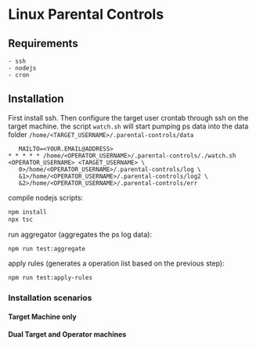 # Linux Parental Controls
## Requirements
    - ssh
    - nodejs
    - cron

## Installation
 First install ssh. Then configure the target user crontab through ssh on the target machine.
 the script `watch.sh` will start pumping ps data into the data folder `/home/<TARGET_USERNAME>/.parental-controls/data`
 ```crontab
    MAILTO=<YOUR.EMAIL@ADDRESS>
* * * * * /home/<OPERATOR_USERNAME>/.parental-controls/./watch.sh <OPERATOR_USERNAME> <TARGET_USERNAME> \
    0>/home/<OPERATOR_USERNAME>/.parental-controls/log \
    &1>/home/<OPERATOR_USERNAME>/.parental-controls/log2 \
    &2>/home/<OPERATOR_USERNAME>/.parental-controls/err
 ```
 compile nodejs scripts:
 ```bash
 npm install
 npx tsc
 ```

 run aggregator (aggregates the ps log data):
 ```bash
 npm run test:aggregate
 ```

 apply rules (generates a operation list based on the previous step):
 ```bash
 npm run test:apply-rules
 ```
 
### Installation scenarios
#### Target Machine only
#### Dual Target and Operator machines